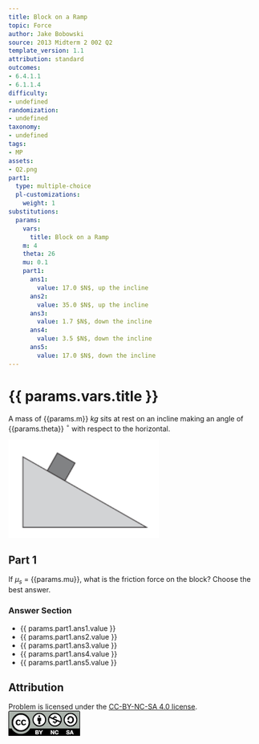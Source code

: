 ```yaml
---
title: Block on a Ramp
topic: Force
author: Jake Bobowski
source: 2013 Midterm 2 002 Q2
template_version: 1.1
attribution: standard
outcomes:
- 6.4.1.1
- 6.1.1.4
difficulty:
- undefined
randomization:
- undefined
taxonomy:
- undefined
tags:
- MP
assets:
- Q2.png
part1:
  type: multiple-choice
  pl-customizations:
    weight: 1
substitutions:
  params:
    vars:
      title: Block on a Ramp
    m: 4
    theta: 26
    mu: 0.1
    part1:
      ans1:
        value: 17.0 $N$, up the incline
      ans2:
        value: 35.0 $N$, up the incline
      ans3:
        value: 1.7 $N$, down the incline
      ans4:
        value: 3.5 $N$, down the incline
      ans5:
        value: 17.0 $N$, down the incline
---
```

# {{ params.vars.title }}
A mass of {{params.m}} $kg$ sits at rest on an incline making an angle of {{params.theta}} $^\circ$ with respect to the horizontal.

<img src="Q2.png" width=300 alt = "a block sits on a ramp that makes angle theta with the horizontal">

## Part 1

If $\mu_s$ = {{params.mu}}, what is the friction force on the block?
Choose the best answer.

### Answer Section

- {{ params.part1.ans1.value }}
- {{ params.part1.ans2.value }}
- {{ params.part1.ans3.value }}
- {{ params.part1.ans4.value }}
- {{ params.part1.ans5.value }}

## Attribution

Problem is licensed under the [CC-BY-NC-SA 4.0 license](https://creativecommons.org/licenses/by-nc-sa/4.0/).<br> ![The Creative Commons 4.0 license requiring attribution-BY, non-commercial-NC, and share-alike-SA license.](https://raw.githubusercontent.com/firasm/bits/master/by-nc-sa.png)